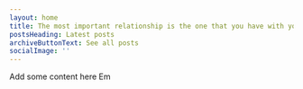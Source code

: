 ```yaml
---
layout: home
title: The most important relationship is the one that you have with yourself
postsHeading: Latest posts
archiveButtonText: See all posts
socialImage: ''
---
```

Add some content here Em
